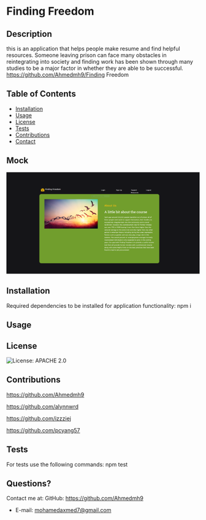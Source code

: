 # Finding Freedom
  ## Description
  this is an application that helps people make resume and find helpful resources. Someone leaving prison can face many obstacles in reintegrating into society and finding work has been shown through many studies to be a major factor in whether they are able to be successful.
  https://github.com/Ahmedmh9/Finding Freedom
  ## Table of Contents
  * [Installation](#installation)
  * [Usage](#usage)
  * [License](#license)
  * [Tests](#Tests)
  * [Contributions](#Contributions)
  * [Contact](#Contact)

  ## Mock
  ![mock!](Assets/findhelp.PNG)

  ## Installation
  Required dependencies to be installed for application functionality: npm i
  ## Usage
  ## License
  ![License: APACHE 2.0](https://img.shields.io/badge/License-Apache%202.0-blue.svg)
  ## Contributions
  https://github.com/Ahmedmh9
  
  https://github.com/alynnwrd
  
  https://github.com/izzziej 
  
  https://github.com/pcyang57
  ## Tests
  For tests use the following commands: npm test
  ## Questions?
  Contact me at:
  GitHub: https://github.com/Ahmedmh9
  * E-mail: mohamedaxmed7@gmail.com
